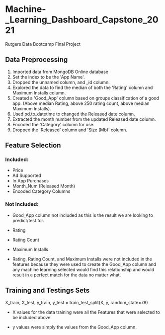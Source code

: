 # Machine-_Learning_Dashboard_Capstone_2021
Rutgers Data Bootcamp Final Project

## Data Preprocessing

1. Imported data from MongoDB Online database
2. Set the index to be the 'App Name'.
3. Dropped the unnamed column, and _id column.
4. Explored the data to find the median of both the 'Rating' column and Maximum Installs column.
5. Created a 'Good_App' column based on groups classification of a good app. (Above median Rating, above 250 rating count, above median Maximum Installs).
6. Used pd.to_datetime to changed the Released date column.
7. Extracted the month number from the updated Released date column.
8. Encoded the 'Category' column for use.
9. Dropped the 'Released' column and 'Size (Mb)' column.

## Feature Selection

### Included:
- Price
- Ad Supported
- In App Purchases
- Month_Num (Released Month)
- Encoded Category Columns


### Not Included:
- Good_App column not included as this is the result we are looking to predict/test for.
- Rating
- Rating Count
- Maximum Installs

- Rating, Rating Count, and Maximum Installs were not included in the features because they were used to create
the Good_App column and any machine learning selected would find this relationship and would result in a perfect match
for the data no matter what.

## Training and Testings Sets

X_train, X_test, y_train, y_test = train_test_split(X, y, random_state=78)

- X values for the data training were all the Features that were selected to be included above.

- y values were simply the values from the Good_App column.



 

